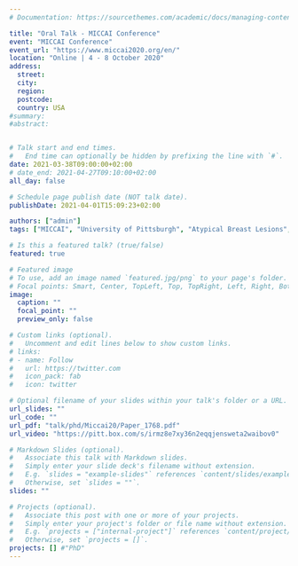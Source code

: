 ```yaml
---
# Documentation: https://sourcethemes.com/academic/docs/managing-content/

title: "Oral Talk - MICCAI Conference"
event: "MICCAI Conference"
event_url: "https://www.miccai2020.org/en/"
location: "Online | 4 - 8 October 2020"
address:
  street:
  city:
  region:
  postcode:
  country: USA
#summary: 
#abstract: 


# Talk start and end times.
#   End time can optionally be hidden by prefixing the line with `#`.
date: 2021-03-38T09:00:00+02:00
# date_end: 2021-04-27T09:10:00+02:00
all_day: false

# Schedule page publish date (NOT talk date).
publishDate: 2021-04-01T15:09:23+02:00

authors: ["admin"]
tags: ["MICCAI", "University of Pittsburgh", "Atypical Breast Lesions", "Computational Pathology", "Explainable AI", "Histological Patterns"]

# Is this a featured talk? (true/false)
featured: true

# Featured image
# To use, add an image named `featured.jpg/png` to your page's folder.
# Focal points: Smart, Center, TopLeft, Top, TopRight, Left, Right, BottomLeft, Bottom, BottomRight.
image:
  caption: ""
  focal_point: ""
  preview_only: false

# Custom links (optional).
#   Uncomment and edit lines below to show custom links.
# links:
# - name: Follow
#   url: https://twitter.com
#   icon_pack: fab
#   icon: twitter

# Optional filename of your slides within your talk's folder or a URL.
url_slides: ""
url_code: ""
url_pdf: "talk/phd/Miccai20/Paper_1768.pdf"
url_video: "https://pitt.box.com/s/irmz8e7xy36n2eqqjensweta2waibov0"

# Markdown Slides (optional).
#   Associate this talk with Markdown slides.
#   Simply enter your slide deck's filename without extension.
#   E.g. `slides = "example-slides"` references `content/slides/example-slides.md`.
#   Otherwise, set `slides = ""`.
slides: ""

# Projects (optional).
#   Associate this post with one or more of your projects.
#   Simply enter your project's folder or file name without extension.
#   E.g. `projects = ["internal-project"]` references `content/project/deep-learning/index.md`.
#   Otherwise, set `projects = []`.
projects: [] #"PhD"
---
```


<!-- <iframe src="https://drive.google.com/file/d/19_A9486v_Q52TPX5JGTMaEAl163Sfxbh/view?usp=sharing" frameborder="0" width="960" height="569" allowfullscreen="true" mozallowfullscreen="true" webkitallowfullscreen="true"></iframe> -->

